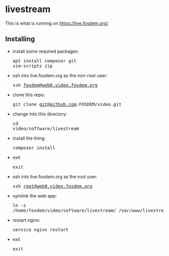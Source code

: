 # livestream

This is what is running on https://live.fosdem.org/

## Installing
- install some required packages: <pre>apt install composer git vim-scripts zip</pre>
- ssh into live.fosdem.org as the non-root user: <pre>ssh fosdem@web0.video.fosdem.org</pre>
- clone this repo: <pre>git clone git@github.com:FOSDEM/video.git</pre>
- change into this directory: <pre>cd video/software/livestream</pre>
- install the thing: <pre>composer install</pre>
- exit<pre>exit</pre>
- ssh into live.fosdem.org as the root user: <pre>ssh root@web0.video.fosdem.org</pre>
- symlink the web app: <pre>ln -s /home/fosdem/video/software/livestream/ /var/www/livestream</pre>
- restart nginx: <pre>service nginx restart</pre>
- exit<pre>exit</pre>
